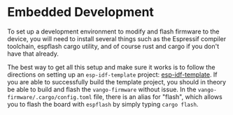 # Embedded Development
To set up a development environment to modify and flash firmware to the device,
you will need to install several things such as the Espressif compiler toolchain,
espflash cargo utility, and of course rust and cargo if you don't have that already.

The best way to get all this setup and make sure it works is to follow the directions
on setting up an `esp-idf-template` project: [esp-idf-template](https://github.com/esp-rs/esp-idf-template).
If you are able to successfully build the template project, you should in theory be able to build and flash
the `vango-firmware` without issue. In the `vango-firmware/.cargo/config.toml` file, there is an alias
for "flash", which allows you to flash the board with `espflash` by simply typing `cargo flash`.
